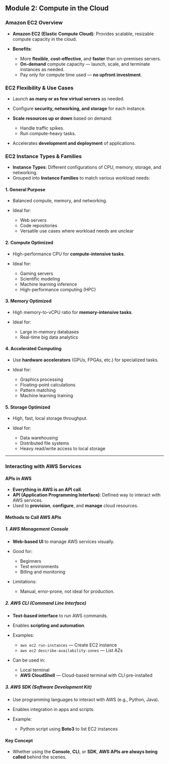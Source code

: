 ## Module 2: Compute in the Cloud

### Amazon EC2 Overview

* **Amazon EC2 (Elastic Compute Cloud)**: Provides scalable, resizable compute capacity in the cloud.
* **Benefits**:

  * More **flexible**, **cost-effective**, and **faster** than on-premises servers.
  * **On-demand** compute capacity — launch, scale, and terminate instances as needed.
  * Pay only for compute time used — **no upfront investment**.

### EC2 Flexibility & Use Cases

* Launch **as many or as few virtual servers** as needed.
* Configure **security, networking, and storage** for each instance.
* **Scale resources up or down** based on demand:

  * Handle traffic spikes.
  * Run compute-heavy tasks.
* Accelerates **development and deployment** of applications.

### EC2 Instance Types & Families

* **Instance Types**: Different configurations of CPU, memory, storage, and networking.
* Grouped into **Instance Families** to match various workload needs:

#### 1. General Purpose

* Balanced compute, memory, and networking.
* Ideal for:

  * Web servers
  * Code repositories
  * Versatile use cases where workload needs are unclear

#### 2. Compute Optimized

* High-performance CPU for **compute-intensive tasks**.
* Ideal for:

  * Gaming servers
  * Scientific modeling
  * Machine learning inference
  * High-performance computing (HPC)

#### 3. Memory Optimized

* High memory-to-vCPU ratio for **memory-intensive tasks**.
* Ideal for:

  * Large in-memory databases
  * Real-time big data analytics

#### 4. Accelerated Computing

* Use **hardware accelerators** (GPUs, FPGAs, etc.) for specialized tasks.
* Ideal for:

  * Graphics processing
  * Floating-point calculations
  * Pattern matching
  * Machine learning training

#### 5. Storage Optimized

* High, fast, local storage throughput.
* Ideal for:

  * Data warehousing
  * Distributed file systems
  * Heavy read/write access to local storage

---

### Interacting with AWS Services

#### APIs in AWS

* **Everything in AWS is an API call**.
* **API (Application Programming Interface)**: Defined way to interact with AWS services.
* Used to **provision**, **configure**, and **manage** cloud resources.

#### Methods to Call AWS APIs

##### 1. AWS Management Console

* **Web-based UI** to manage AWS services visually.
* Good for:

  * Beginners
  * Test environments
  * Billing and monitoring
* Limitations:

  * Manual, error-prone, not ideal for production.

##### 2. AWS CLI (Command Line Interface)

* **Text-based interface** to run AWS commands.
* Enables **scripting and automation**.
* Examples:

  * `aws ec2 run-instances` — Create EC2 instance
  * `aws ec2 describe-availability-zones` — List AZs
* Can be used in:

  * Local terminal
  * **AWS CloudShell** — Cloud-based terminal with CLI pre-installed

##### 3. AWS SDK (Software Development Kit)

* Use programming languages to interact with AWS (e.g., Python, Java).
* Enables integration in apps and scripts.
* Example:

  * Python script using **Boto3** to list EC2 instances

#### Key Concept

* Whether using the **Console**, **CLI**, or **SDK**, **AWS APIs are always being called** behind the scenes.

